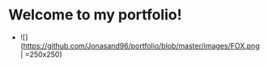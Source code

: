 # Welcome to my portfolio!
- ![](https://github.com/Jonasand96/portfolio/blob/master/images/FOX.png | =250x250)
